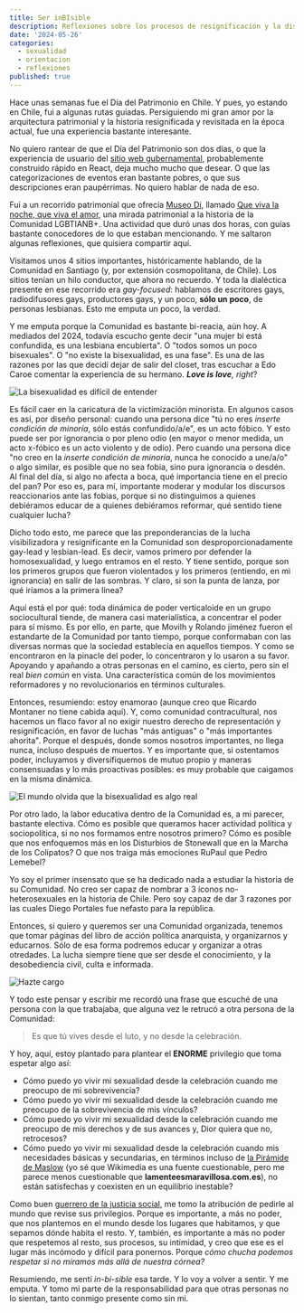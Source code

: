 ```yaml
---
title: Ser inBIsible
description: Reflexiones sobre los procesos de resignificación y la discirminación dentro de la Comunidad.
date: '2024-05-26'
categories:
  - sexualidad
  - orientacion
  - reflexiones
published: true
---
```

Hace unas semanas fue el Día del Patrimonio en Chile. Y pues, yo estando en Chile, fui a algunas rutas guiadas. Persiguiendo mi gran amor por la arquitectura patrimonial y la historia resignificada y revisitada en la época actual, fue una experiencia bastante interesante.

No quiero rantear de que el Día del Patrimonio son dos días, o que la experiencia de usuario del [sitio web gubernamental](https://www.diadelospatrimonios.cl/), probablemente construido rápido en React, deja mucho mucho que desear. O que las categorizaciones de eventos eran bastante pobres, o que sus descripciones eran paupérrimas. No quiero hablar de nada de eso.

Fui a un recorrido patrimonial que ofrecía [Museo Di](https://www.instagram.com/museo.di/), llamado [Que viva la noche, que viva el amor](https://www.diadelospatrimonios.cl/actividad/que-viva-la-noche-viva-el-amor-recorrido-patrimonial-lgbtiqa), una mirada patrimonial a la historia de la Comunidad LGBTIANB+. Una actividad que duró unas dos horas, con guías bastante conocedores de lo que estaban mencionando. Y me saltaron algunas reflexiones, que quisiera compartir aquí.

Visitamos unos 4 sitios importantes, históricamente hablando, de la Comunidad en Santiago (y, por extensión cosmopolitana, de Chile). Los sitios tenían un hilo conductor, que ahora no recuerdo. Y toda la dialéctica presente en ese recorrido era _gay-focused_: hablamos de escritores gays, radiodifusores gays, productores gays, y un poco, **sólo un poco**, de personas lesbianas. Esto me emputa un poco, la verdad.

Y me emputa porque la Comunidad es bastante bi-reacia, aún hoy. A mediados del 2024, todavía escucho gente decir "una mujer bi está confundida, es una lesbiana encubierta". O "todos somos un poco bisexuales". O "no existe la bisexualidad, es una fase". Es una de las razones por las que decidí dejar de salir del closet, tras escuchar a Edo Caroe comentar la experiencia de su hermano. _**Love is love**, right_?

![La bisexualidad es difícil de entender](https://media.giphy.com/media/j0Qs7VXX1xyYqpzkL8/giphy.gif?cid=790b76110718n9iunukavorld5pztc3no6b3difbv9nkl8yg&ep=v1_gifs_search&rid=giphy.gif&ct=g)

Es fácil caer en la caricatura de la victimización minorista. En algunos casos es así, por diseño personal: cuando una persona dice "tú no eres _inserte condición de minoría_, sólo estás confundido/a/e", es un acto fóbico. Y esto puede ser por ignorancia o por pleno odio (en mayor o menor medida, un acto x-fóbico es un acto violento y de odio). Pero cuando una persona dice "no creo en la _inserte condición de minoría_, nunca he conocido a une/a/o" o algo similar, es posible que no sea fobia, sino pura ignorancia o desdén. Al final del día, si algo no afecta a boca, qué importancia tiene en el precio del pan? Por eso es, para mí, importante moderar y modular los discursos reaccionarios ante las fobias, porque si no distinguimos a quienes debiéramos educar de a quienes debiéramos reformar, qué sentido tiene cualquier lucha?

Dicho todo esto, me parece que las preponderancias de la lucha visibilizadora y resignificante en la Comunidad son desproporcionadamente gay-lead y lesbian-lead. Es decir, vamos primero por defender la homosexualidad, y luego entramos en el resto. Y tiene sentido, porque son los primeros grupos que fueron violentados y los primeros (entiendo, en mi ignorancia) en salir de las sombras. Y claro, si son la punta de lanza, por qué iríamos a la primera línea?

Aquí está el por qué: toda dinámica de poder verticaloide en un grupo sociocultural tiende, de manera casi materialística, a concentrar el poder para sí mismo. Es por ello, en parte, que Movilh y Rolando jiménez fueron el estandarte de la Comunidad por tanto tiempo, porque conformaban con las diversas normas que la sociedad establecía en aquellos tiempos. Y como se encontraron en la pinacle del poder, lo concentraron y lo usaron a su favor. Apoyando y apañando a otras personas en el camino, es cierto, pero sin el real _bien común_ en vista. Una característica común de los movimientos reformadores y no revolucionarios en términos culturales.

Entonces, resumiendo: estoy enamorao (aunque creo que Ricardo Montaner no tiene cabida aquí). Y, como comunidad contracultural, nos hacemos un flaco favor al no exigir nuestro derecho de representación y resignificación, en favor de luchas "más antiguas" o "más importantes ahorita". Porque el después, donde somos nosotros importantes, no llega nunca, incluso después de muertos. Y es importante que, si ostentamos poder, incluyamos y diversifiquemos de mutuo propio y maneras consensuadas y lo más proactivas posibles: es muy probable que caigamos en la misma dinámica.

![El mundo olvida que la bisexualidad es algo real](https://media.giphy.com/media/1hMaHunIeWhRJT4HsY/giphy.gif?cid=790b76110718n9iunukavorld5pztc3no6b3difbv9nkl8yg&ep=v1_gifs_search&rid=giphy.gif&ct=g)

Por otro lado, la labor educativa dentro de la Comunidad es, a mi parecer, bastante electiva. Cómo es posible que queramos hacer actividad política y sociopolítica, si no nos formamos entre nosotros primero? Cómo es posible que nos enfoquemos más en los Disturbios de Stonewall que en la Marcha de los Colipatos? O que nos traiga más emociones RuPaul que Pedro Lemebel?

Yo soy el primer insensato que se ha dedicado nada a estudiar la historia de su Comunidad. No creo ser capaz de nombrar a 3 íconos no-heterosexuales en la historia de Chile. Pero soy capaz de dar 3 razones por las cuales Diego Portales fue nefasto para la república.

Entonces, si quiero y queremos ser una Comunidad organizada, tenemos que tomar páginas del libro de acción política anarquista, y organizarnos y educarnos. Sólo de esa forma podremos educar y organizar a otras otredades. La lucha siempre tiene que ser desde el conocimiento, y la desobediencia civil, culta e informada.

![Hazte cargo](https://media.giphy.com/media/YJcyq3U6t1IDodl4Nq/giphy.gif?cid=ecf05e47aihljkp04mzw0jc12dg5ccjg8u93hd2s7dnwiacd&ep=v1_gifs_search&rid=giphy.gif&ct=g)

Y todo este pensar y escribir me recordó una frase que escuché de una persona con la que trabajaba, que alguna vez le retrucó a otra persona de la Comunidad:

> Es que tú vives desde el luto, y no desde la celebración.

Y hoy, aquí, estoy plantado para plantear el **ENORME** privilegio que toma espetar algo así:

* Cómo puedo yo vivir mi sexualidad desde la celebración cuando me preocupo de mi sobrevivencia?
* Cómo puedo yo vivir mi sexualidad desde la celebración cuando me preocupo de la sobrevivencia de mis vínculos?
* Cómo puedo yo vivir mi sexualidad desde la celebración cuando me preocupo de mis derechos y de sus avances y, Dior quiera que no, retrocesos?
* Cómo puedo yo vivir mi sexualidad desde la celebración cuando mis necesidades básicas y secundarias, en términos incluso de [la Pirámide de Maslow](https://es.wikipedia.org/wiki/Pir%C3%A1mide_de_Maslow) (yo sé que Wikimedia es una fuente cuestionable, pero me parece menos cuestionable que **lamenteesmaravillosa.com.es**), no están satisfechas y coexisten en un equilibrio inestable?

Como buen [guerrero de la justicia social](https://www.youtube.com/watch?v=INJj2xyCN4o), me tomo la atribución de pedirle al mundo que revise sus privilegios. Porque es importante, a más no poder, que nos plantemos en el mundo desde los lugares que habitamos, y que sepamos dónde habita el resto. Y, también, es importante a más no poder que respetemos al resto, sus procesos, su intimidad, y creo que ese es el lugar más incómodo y difícil para ponernos. Porque <em>cómo chucha podemos respetar si no miramos más allá de nuestra córnea?</em>

Resumiendo, me sentí _in-bi-sible_ esa tarde. Y lo voy a volver a sentir. Y me emputa. Y tomo mi parte de la responsabilidad para que otras personas no lo sientan, tanto conmigo presente como sin mi.
